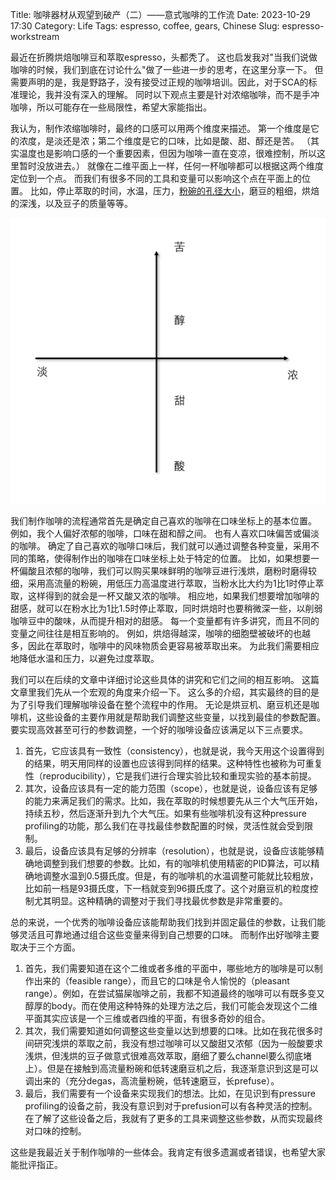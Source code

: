 Title: 咖啡器材从观望到破产（二）——意式咖啡的工作流
Date: 2023-10-29 17:30
Category: Life
Tags: espresso, coffee, gears, Chinese
Slug: espresso-workstream

最近在折腾烘焙咖啡豆和萃取espresso，头都秃了。
这也启发我对"当我们说做咖啡的时候，我们到底在讨论什么"做了一些进一步的思考，在这里分享一下。
但需要声明的是，我是野路子，没有接受过正规的咖啡培训。因此，对于SCA的标准理论，我并没有深入的理解。
同时以下观点主要是针对浓缩咖啡，而不是手冲咖啡，所以可能存在一些局限性，希望大家能指出。

我认为，制作浓缩咖啡时，最终的口感可以用两个维度来描述。
第一个维度是它的浓度，是淡还是浓；第二个维度是它的口味，比如是酸、甜、醇还是苦。
（其实温度也是影响口感的一个重要因素，但因为咖啡一直在变凉，很难控制，所以这里暂时没放进去。）
就像在二维平面上一样，任何一杯咖啡都可以根据这两个维度定位到一个点。
而我们有很多不同的工具和变量可以影响这个点在平面上的位置。
比如，停止萃取的时间，水温，压力，[粉碗的孔径大小](https://yage.ai/HG-1-coffee-grinder-review.html)，磨豆的粗细，烘焙的深浅，以及豆子的质量等等。

![2D plane of espresso](images/espresso_2d_plane.png)

我们制作咖啡的流程通常首先是确定自己喜欢的咖啡在口味坐标上的基本位置。
例如，我个人偏好浓郁的咖啡，口味在甜和醇之间。
也有人喜欢口味偏苦或偏淡的咖啡。
确定了自己喜欢的咖啡口味后，我们就可以通过调整各种变量，采用不同的策略，使得制作出的咖啡在口味坐标上处于特定的位置。
比如，如果想要一杯偏酸且浓郁的咖啡，我们可以购买果味鲜明的咖啡豆进行浅烘，磨粉时磨得较细，采用高流量的粉碗，用低压力高温度进行萃取，当粉水比大约为1比1时停止萃取，这样得到的就会是一杯又酸又浓的咖啡。
相应地，如果我们想要增加咖啡的甜感，就可以在粉水比为1比1.5时停止萃取，同时烘焙时也要稍微深一些，以削弱咖啡豆中的酸味，从而提升相对的甜感。
每一个变量都有许多讲究，而且不同的变量之间往往是相互影响的。
例如，烘焙得越深，咖啡的细胞壁被破坏的也越多，因此在萃取时，咖啡中的风味物质会更容易被萃取出来。
为此我们需要相应地降低水温和压力，以避免过度萃取。

我们可以在后续的文章中详细讨论这些具体的讲究和它们之间的相互影响。
这篇文章里我们先从一个宏观的角度来介绍一下。
这么多的介绍，其实最终的目的是为了引导我们理解咖啡设备在整个流程中的作用。
无论是烘豆机、磨豆机还是咖啡机，这些设备的主要作用就是帮助我们调整这些变量，以找到最佳的参数配置。
要实现高效甚至可行的参数调整，一个好的咖啡设备应该满足以下三点要求。

1. 首先，它应该具有一致性（consistency），也就是说，我今天用这个设置得到的结果，明天用同样的设置也应该得到同样的结果。这种特性也被称为可重复性（reproducibility），它是我们进行合理实验比较和重现实验的基本前提。
2. 其次，设备应该具有一定的能力范围（scope），也就是说，设备应该有足够的能力来满足我们的需求。比如，我在萃取的时候想要先从三个大气压开始，持续五秒，然后逐渐升到九个大气压。如果有些咖啡机没有这种pressure profiling的功能，那么我们在寻找最佳参数配置的时候，灵活性就会受到限制。
3. 最后，设备应该具有足够的分辨率（resolution），也就是说，设备应该能够精确地调整到我们想要的参数。比如，有的咖啡机使用精密的PID算法，可以精确地调整水温到0.5摄氏度。但是，有的咖啡机的水温调整可能就比较粗放，比如前一档是93摄氏度，下一档就变到96摄氏度了。这个对磨豆机的粒度控制尤其明显。这种精确的调整对于我们寻找最优参数是非常重要的。

总的来说，一个优秀的咖啡设备应该能帮助我们找到并固定最佳的参数，让我们能够灵活且可靠地通过组合这些变量来得到自己想要的口味。
而制作出好咖啡主要取决于三个方面。

1. 首先，我们需要知道在这个二维或者多维的平面中，哪些地方的咖啡是可以制作出来的（feasible range），而且它的口味是令人愉悦的（pleasant range）。例如，在尝试猫屎咖啡之前，我都不知道最终的咖啡可以有既多变又醇厚的body。而在使用这种特殊的处理方法之后，我们可能会发现这个二维平面其实应该是一个三维或者四维的平面，有很多奇妙的组合。
2. 其次，我们需要知道如何调整这些变量以达到想要的口味。比如在我花很多时间研究浅烘的萃取之前，我没有想过咖啡可以又酸甜又浓郁（因为一般酸要求浅烘，但浅烘的豆子做意式很难高效萃取，磨细了要么channel要么彻底堵上）。但是在接触到高流量粉碗和低转速磨豆机之后，我逐渐意识到这是可以调出来的（充分degas，高流量粉碗，低转速磨豆，长prefuse）。
3. 最后，我们需要有一个设备来实现我们的想法。比如，在见识到有pressure profiling的设备之前，我没有意识到对于prefusion可以有各种灵活的控制。在了解了这些设备之后，我就有了更多的工具来调整这些参数，从而实现最终对口味的控制。

这些是我最近关于制作咖啡的一些体会。我肯定有很多遗漏或者错误，也希望大家能批评指正。